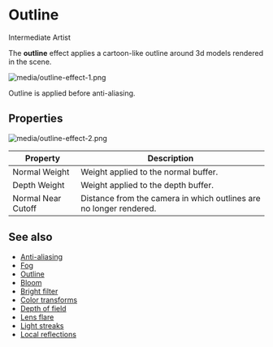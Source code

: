 # Outline

<span class="badge text-bg-primary">Intermediate</span>
<span class="badge text-bg-success">Artist</span>

The **outline** effect applies a cartoon-like outline around 3d models rendered in the scene.

![media/outline-effect-1.png](media/outline-effect-1.png)

Outline is applied before anti-aliasing.

## Properties

![media/outline-effect-2.png](media/outline-effect-2.png)

| Property | Description |
| --------------------- | ---- 
| Normal Weight | Weight applied to the normal buffer. |
| Depth Weight | Weight applied to the depth buffer. |
| Normal Near Cutoff | Distance from the camera in which outlines are no longer rendered. |

## See also

* [Anti-aliasing](anti-aliasing.md)
* [Fog](fog.md)
* [Outline](outline.md)
* [Bloom](bloom.md)
* [Bright filter](bright-filter.md)
* [Color transforms](color-transforms/index.md)
* [Depth of field](depth-of-field.md)
* [Lens flare](lens-flare.md)
* [Light streaks](light-streaks.md)
* [Local reflections](local-reflections.md)
